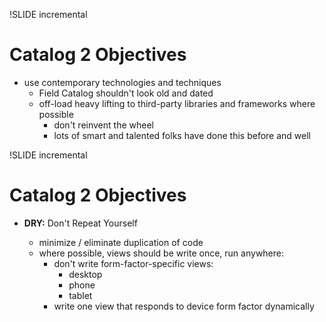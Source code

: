 !SLIDE incremental
# Catalog 2 Objectives

- use contemporary technologies and techniques
    - Field Catalog shouldn't look old and dated
    - off-load heavy lifting to third-party libraries and frameworks where possible
        - don't reinvent the wheel
        - lots of smart and talented folks have done this before and well

!SLIDE incremental
# Catalog 2 Objectives

- **DRY:** Don't Repeat Yourself

    - minimize / eliminate duplication of code
    - where possible, views should be write once, run anywhere:
        - don't write form-factor-specific views:
            - desktop
            - phone
            - tablet
        - write one view that responds to device form factor dynamically

